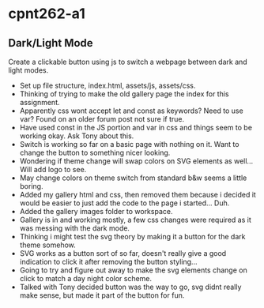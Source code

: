 # cpnt262-a1
## Dark/Light Mode
 Create a clickable button using js to switch a webpage between dark and light modes.
 - Set up file structure, index.html, assets/js, assets/css.
 - Thinking of trying to make the old gallery page the index for this assignment.
 - Apparently css wont accept let and const as keywords? Need to use var? Found on an older forum post not sure if true.
 - Have used const in the JS portion and var in css and things seem to be working okay. Ask Tony about this.
 - Switch is working so far on a basic page with nothing on it. Want to change the button to something nicer looking.
 - Wondering if theme change will swap colors on SVG elements as well... Will add logo to see.
 - May change colors on theme switch from standard b&w seems a little boring.
 - Added my gallery html and css, then removed them because i decided it would be easier to just add the code to the page i started... Duh.
 - Added the gallery images folder to workspace.
 - Gallery is in and working mostly, a few css changes were required as it was messing with the dark mode.
 - Thinking i might test the svg theory by making it a button for the dark theme somehow.
 - SVG works as a button sort of so far, doesn't really give a good indication to click it after removing the button styling...
 - Going to try and figure out away to make the svg elements change on click to match a day night color scheme.
 - Talked with Tony decided button was the way to go, svg didnt really make sense, but made it part of the button for fun.
 
